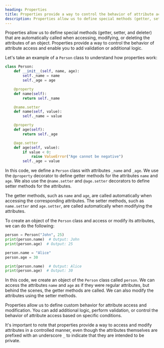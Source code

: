 ```yaml
---
heading: Properties
title: Properties provide a way to control the behavior of attribute access on objects and enable you to add validation or additional logic.
description: Properties allow us to define special methods (getter, setter, and deleter) that are automatically called when accessing, modifying, or deleting the attributes of an object.
---
```


Properties allow us to define special methods (getter, setter, and deleter) that are automatically called when accessing, modifying, or deleting the attributes of an object. Properties provide a way to control the behavior of attribute access and enable you to add validation or additional logic.

Let's take an example of a `Person` class to understand how properties work:

```python
class Person:
    def __init__(self, name, age):
        self._name = name
        self._age = age

    @property
    def name(self):
        return self._name

    @name.setter
    def name(self, value):
        self._name = value

    @property
    def age(self):
        return self._age

    @age.setter
    def age(self, value):
        if value < 0:
            raise ValueError("Age cannot be negative")
        self._age = value
```

In this code, we define a `Person` class with attributes `_name` and `_age`. We use the `@property` decorator to define getter methods for the attributes `name` and `age`. We also use the `@name.setter` and `@age.setter` decorators to define setter methods for the attributes.

The getter methods, such as `name` and `age`, are called automatically when accessing the corresponding attributes. The setter methods, such as `name.setter` and `age.setter`, are called automatically when modifying the attributes.

To create an object of the `Person` class and access or modify its attributes, we can do the following:

```python
person = Person("John", 25)
print(person.name)  # Output: John
print(person.age)  # Output: 25

person.name = "Alice"
person.age = 30

print(person.name)  # Output: Alice
print(person.age)  # Output: 30
```

In this code, we create an object of the `Person` class called `person`. We can access the attributes `name` and `age` as if they were regular attributes, but behind the scenes, the getter methods are called. We can also modify the attributes using the setter methods.

Properties allow us to define custom behavior for attribute access and modification. You can add additional logic, perform validation, or control the behavior of attribute access based on specific conditions.

It's important to note that properties provide a way to access and modify attributes in a controlled manner, even though the attributes themselves are prefixed with an underscore `_` to indicate that they are intended to be private.
